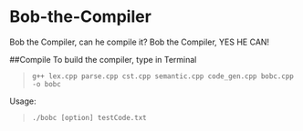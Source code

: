 # Bob-the-Compiler
Bob the Compiler, can he compile it? Bob the Compiler, YES HE CAN!

##Compile
To build the compiler, type in Terminal
>`g++ lex.cpp parse.cpp cst.cpp semantic.cpp code_gen.cpp bobc.cpp -o bobc`


Usage:
>`./bobc [option] testCode.txt`
